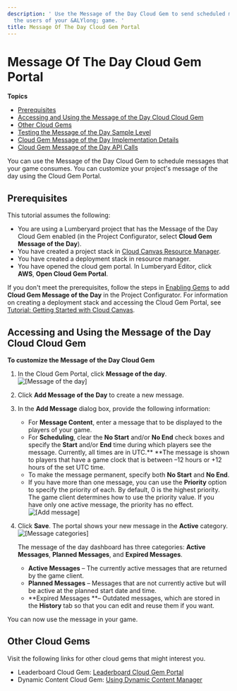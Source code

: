 ```yaml
---
description: ' Use the Message of the Day Cloud Gem to send scheduled messages to
  the users of your &ALYlong; game. '
title: Message Of The Day Cloud Gem Portal
---
```

# Message Of The Day Cloud Gem Portal<a name="cloud-canvas-cloud-gem-message-of-the-day"></a>

**Topics**
+ [Prerequisites](#cloud-canvas-cloud-gem-message-of-the-day-prerequisites)
+ [Accessing and Using the Message of the Day Cloud Cloud Gem](#cloud-canvas-cloud-gem-message-of-the-day-accessing-and-using)
+ [Other Cloud Gems](#cloud-canvas-cloud-gem-message-of-the-day-other-cloud-gems)
+ [Testing the Message of the Day Sample Level](cloud-canvas-cloud-gem-mod-testing.md)
+ [Cloud Gem Message of the Day Implementation Details](cloud-canvas-cloud-gem-mod-details.md)
+ [Cloud Gem Message of the Day API Calls](cloud-gem-mod-api.md)

You can use the Message of the Day Cloud Gem to schedule messages that your game consumes\. You can customize your project's message of the day using the Cloud Gem Portal\.

## Prerequisites<a name="cloud-canvas-cloud-gem-message-of-the-day-prerequisites"></a>

This tutorial assumes the following:
+ You are using a Lumberyard project that has the Message of the Day Cloud Gem enabled \(in the Project Configurator, select **Cloud Gem Message of the Day**\)\.
+ You have created a project stack in [Cloud Canvas Resource Manager](cloud-canvas-ui-rm-overview.md)\.
+ You have created a deployment stack in resource manager\.
+ You have opened the cloud gem portal\. In Lumberyard Editor, click **AWS**, **Open Cloud Gem Portal**\.

If you don't meet the prerequisites, follow the steps in [Enabling Gems](gems-system-using-project-configurator.md) to add **Cloud Gem Message of the Day** in the Project Configurator\. For information on creating a deployment stack and accessing the Cloud Gem Portal, see [Tutorial: Getting Started with Cloud Canvas](cloud-canvas-tutorial.md)\.

## Accessing and Using the Message of the Day Cloud Cloud Gem<a name="cloud-canvas-cloud-gem-message-of-the-day-accessing-and-using"></a>

**To customize the Message of the Day Cloud Gem**

1. In the Cloud Gem Portal, click **Message of the day**\.  
![\[Message of the day\]](/images/userguide/cloud_canvas/cloud-canvas-cloud-gem-mod-2.png)

1. Click **Add Message of the Day** to create a new message\.

1. In the **Add Message** dialog box, provide the following information:
   + For **Message Content**, enter a message that to be displayed to the players of your game\.
   + For **Scheduling**, clear the **No Start** and/or **No End** check boxes and specify the **Start** and/or **End** time during which players see the message\. Currently, all times are in UTC\.** **The message is shown to players that have a game clock that is between –12 hours or \+12 hours of the set UTC time\.
   + To make the message permanent, specify both **No Start** and **No End**\.
   + If you have more than one message, you can use the **Priority** option to specify the priority of each\. By default, 0 is the highest priority\. The game client determines how to use the priority value\. If you have only one active message, the priority has no effect\.  
![\[Add message\]](/images/userguide/cloud_canvas/cloud-canvas-cloud-gem-mod-3.png)

1. Click **Save**\. The portal shows your new message in the **Active** category\.  
![\[Message categories\]](/images/userguide/cloud_canvas/cloud-canvas-cloud-gem-mod-4.png)

   The message of the day dashboard has three categories: **Active Messages**, **Planned Messages**, and **Expired Messages**\.
   + **Active Messages** – The currently active messages that are returned by the game client\.
   + **Planned Messages** – Messages that are not currently active but will be active at the planned start date and time\.
   + **Expired Messages **– Outdated messages, which are stored in the **History** tab so that you can edit and reuse them if you want\.

You can now use the message in your game\.

## Other Cloud Gems<a name="cloud-canvas-cloud-gem-message-of-the-day-other-cloud-gems"></a>

Visit the following links for other cloud gems that might interest you\.
+ Leaderboard Cloud Gem: [Leaderboard Cloud Gem Portal](cloud-canvas-cloud-gem-leaderboard.md)
+ Dynamic Content Cloud Gem: [Using Dynamic Content Manager](cloud-canvas-cloud-gem-dc-manager.md)